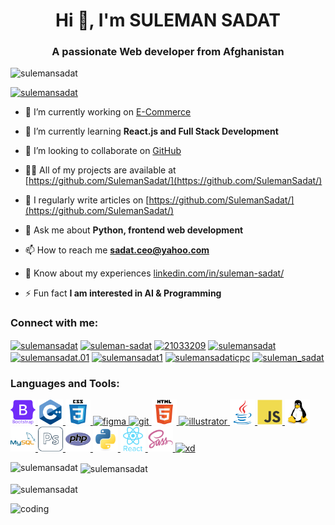 <h1 align="center">Hi 👋, I'm SULEMAN SADAT</h1>
<h3 align="center">A passionate Web developer from Afghanistan</h3>

<p align="left"> <img src="https://komarev.com/ghpvc/?username=sulemansadat&label=Profile%20views&color=0e75b6&style=flat" alt="sulemansadat" /> </p>

<p align="left"> <a href="https://github.com/ryo-ma/github-profile-trophy"><img src="https://github-profile-trophy.vercel.app/?username=sulemansadat" alt="sulemansadat" /></a> </p>


- 🔭 I’m currently working on [E-Commerce](https://sulemansadat.github.io/eCommerce/)

- 🌱 I’m currently learning **React.js and Full Stack Development**

- 👯 I’m looking to collaborate on [GitHub](https://github.com/SulemanSadat/)

- 👨‍💻 All of my projects are available at [https://github.com/SulemanSadat/](https://github.com/SulemanSadat/)

- 📝 I regularly write articles on [https://github.com/SulemanSadat/](https://github.com/SulemanSadat/)

- 💬 Ask me about **Python, frontend web development**

- 📫 How to reach me **sadat.ceo@yahoo.com**

- 📄 Know about my experiences [linkedin.com/in/suleman-sadat/](linkedin.com/in/suleman-sadat/)

- ⚡ Fun fact **I am interested in AI & Programming**

<h3 align="left">Connect with me:</h3>
<p align="left">
<a href="https://dev.to/sulemansadat" target="blank"><img align="center" src="https://raw.githubusercontent.com/rahuldkjain/github-profile-readme-generator/master/src/images/icons/Social/devto.svg" alt="sulemansadat" height="30" width="40" /></a>
<a href="https://linkedin.com/in/suleman-sadat" target="blank"><img align="center" src="https://raw.githubusercontent.com/rahuldkjain/github-profile-readme-generator/master/src/images/icons/Social/linked-in-alt.svg" alt="suleman-sadat" height="30" width="40" /></a>
<a href="https://stackoverflow.com/users/21033209" target="blank"><img align="center" src="https://raw.githubusercontent.com/rahuldkjain/github-profile-readme-generator/master/src/images/icons/Social/stack-overflow.svg" alt="21033209" height="30" width="40" /></a>
<a href="https://kaggle.com/sulemansadat" target="blank"><img align="center" src="https://raw.githubusercontent.com/rahuldkjain/github-profile-readme-generator/master/src/images/icons/Social/kaggle.svg" alt="sulemansadat" height="30" width="40" /></a>
<a href="https://fb.com/sulemansadat.01" target="blank"><img align="center" src="https://raw.githubusercontent.com/rahuldkjain/github-profile-readme-generator/master/src/images/icons/Social/facebook.svg" alt="sulemansadat.01" height="30" width="40" /></a>
<a href="https://instagram.com/sulemansadat1" target="blank"><img align="center" src="https://raw.githubusercontent.com/rahuldkjain/github-profile-readme-generator/master/src/images/icons/Social/instagram.svg" alt="sulemansadat1" height="30" width="40" /></a>
<a href="https://www.hackerrank.com/sulemansadaticpc" target="blank"><img align="center" src="https://raw.githubusercontent.com/rahuldkjain/github-profile-readme-generator/master/src/images/icons/Social/hackerrank.svg" alt="sulemansadaticpc" height="30" width="40" /></a>
<a href="https://codeforces.com/profile/suleman_sadat" target="blank"><img align="center" src="https://raw.githubusercontent.com/rahuldkjain/github-profile-readme-generator/master/src/images/icons/Social/codeforces.svg" alt="suleman_sadat" height="30" width="40" /></a>
</p>

<h3 align="left">Languages and Tools:</h3>
<p align="left"> <a href="https://getbootstrap.com" target="_blank" rel="noreferrer"> <img src="https://raw.githubusercontent.com/devicons/devicon/master/icons/bootstrap/bootstrap-plain-wordmark.svg" alt="bootstrap" width="40" height="40"/> </a> <a href="https://www.w3schools.com/cpp/" target="_blank" rel="noreferrer"> <img src="https://raw.githubusercontent.com/devicons/devicon/master/icons/cplusplus/cplusplus-original.svg" alt="cplusplus" width="40" height="40"/> </a> <a href="https://www.w3schools.com/css/" target="_blank" rel="noreferrer"> <img src="https://raw.githubusercontent.com/devicons/devicon/master/icons/css3/css3-original-wordmark.svg" alt="css3" width="40" height="40"/> </a> <a href="https://www.figma.com/" target="_blank" rel="noreferrer"> <img src="https://www.vectorlogo.zone/logos/figma/figma-icon.svg" alt="figma" width="40" height="40"/> </a> <a href="https://git-scm.com/" target="_blank" rel="noreferrer"> <img src="https://www.vectorlogo.zone/logos/git-scm/git-scm-icon.svg" alt="git" width="40" height="40"/> </a> <a href="https://www.w3.org/html/" target="_blank" rel="noreferrer"> <img src="https://raw.githubusercontent.com/devicons/devicon/master/icons/html5/html5-original-wordmark.svg" alt="html5" width="40" height="40"/> </a> <a href="https://www.adobe.com/in/products/illustrator.html" target="_blank" rel="noreferrer"> <img src="https://www.vectorlogo.zone/logos/adobe_illustrator/adobe_illustrator-icon.svg" alt="illustrator" width="40" height="40"/> </a> <a href="https://www.java.com" target="_blank" rel="noreferrer"> <img src="https://raw.githubusercontent.com/devicons/devicon/master/icons/java/java-original.svg" alt="java" width="40" height="40"/> </a> <a href="https://developer.mozilla.org/en-US/docs/Web/JavaScript" target="_blank" rel="noreferrer"> <img src="https://raw.githubusercontent.com/devicons/devicon/master/icons/javascript/javascript-original.svg" alt="javascript" width="40" height="40"/> </a> <a href="https://www.linux.org/" target="_blank" rel="noreferrer"> <img src="https://raw.githubusercontent.com/devicons/devicon/master/icons/linux/linux-original.svg" alt="linux" width="40" height="40"/> </a> <a href="https://www.mysql.com/" target="_blank" rel="noreferrer"> <img src="https://raw.githubusercontent.com/devicons/devicon/master/icons/mysql/mysql-original-wordmark.svg" alt="mysql" width="40" height="40"/> </a> <a href="https://www.photoshop.com/en" target="_blank" rel="noreferrer"> <img src="https://raw.githubusercontent.com/devicons/devicon/master/icons/photoshop/photoshop-line.svg" alt="photoshop" width="40" height="40"/> </a> <a href="https://www.php.net" target="_blank" rel="noreferrer"> <img src="https://raw.githubusercontent.com/devicons/devicon/master/icons/php/php-original.svg" alt="php" width="40" height="40"/> </a> <a href="https://www.python.org" target="_blank" rel="noreferrer"> <img src="https://raw.githubusercontent.com/devicons/devicon/master/icons/python/python-original.svg" alt="python" width="40" height="40"/> </a> <a href="https://reactjs.org/" target="_blank" rel="noreferrer"> <img src="https://raw.githubusercontent.com/devicons/devicon/master/icons/react/react-original-wordmark.svg" alt="react" width="40" height="40"/> </a> <a href="https://sass-lang.com" target="_blank" rel="noreferrer"> <img src="https://raw.githubusercontent.com/devicons/devicon/master/icons/sass/sass-original.svg" alt="sass" width="40" height="40"/> </a> <a href="https://www.adobe.com/products/xd.html" target="_blank" rel="noreferrer"> <img src="https://cdn.worldvectorlogo.com/logos/adobe-xd.svg" alt="xd" width="40" height="40"/> </a> </p>

<p><img align="left" src="https://github-readme-stats.vercel.app/api/top-langs?username=sulemansadat&show_icons=true&locale=en&layout=compact" alt="sulemansadat" /></p>

<p>&nbsp;<img align="center" src="https://github-readme-stats.vercel.app/api?username=sulemansadat&show_icons=true&locale=en" alt="sulemansadat" /></p>

<p><img align="center" src="https://github-readme-streak-stats.herokuapp.com/?user=sulemansadat&" alt="sulemansadat" /></p>
<img align='left' alt='coding' width='400'  src="https://cdn.dribbble.com/users/1019864/screenshots/3079099/media/9e5055da2ee6c899aab9403ceb7d0dc3.gif">
